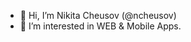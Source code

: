 - 👋 Hi, I’m Nikita Cheusov (@ncheusov)
- 👀 I’m interested in WEB & Mobile Apps.



<!---
ncheusov/ncheusov is a ✨ special ✨ repository because its `README.md` (this file) appears on your GitHub profile.
You can click the Preview link to take a look at your changes.
--->
